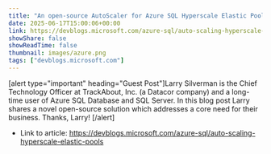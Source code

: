 ```yaml
---
title: "An open-source AutoScaler for Azure SQL Hyperscale Elastic Pools"
date: 2025-06-17T15:00:06+00:00
link: https://devblogs.microsoft.com/azure-sql/auto-scaling-hyperscale-elastic-pools
showShare: false
showReadTime: false
thumbnail: images/azure.png
tags: ["devblogs.microsoft.com"]
---
```

[alert type="important" heading="Guest Post"]Larry Silverman is the Chief Technology Officer at TrackAbout, Inc. (a Datacor company) and a long-time user of Azure SQL Database and SQL Server. In this blog post Larry shares a novel open-source solution which addresses a core need for their business. Thanks, Larry! [/alert]

- Link to article: https://devblogs.microsoft.com/azure-sql/auto-scaling-hyperscale-elastic-pools